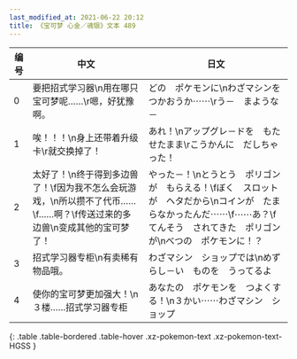 ```yaml
---
last_modified_at: 2021-06-22 20:12
title: 《宝可梦 心金／魂银》文本 489
---
```

| 编号 | 中文 | 日文 |
| ---- | ---- | ---- |
| 0 | 要把招式学习器\n用在哪只宝可梦呢……\r嗯，好犹豫啊。 | どの　ポケモンに\nわざマシンを　つかおうか⋯⋯\rう－　まような－ |
| 1 | 唉！！！\n身上还带着升级卡\r就交换掉了！ | あれ！\nアップグレ－ドを　もたせたまま\rこうかんに　だしちゃった！ |
| 2 | 太好了！\n终于得到多边兽了！\f因为我不怎么会玩游戏，\n所以攒不了代币……\f……啊？\f传送过来的多边兽\n变成其他的宝可梦了！ | やった－！\nとうとう　ポリゴンが　もらえる！\fぼく　スロットが　ヘタだから\nコインが　たまらなかったんだ⋯⋯\f⋯⋯あ？\fてんそう　されてきた　ポリゴンが\nべつの　ポケモンに！？ |
| 3 | 招式学习器专柜\n有卖稀有物品哦。 | わざマシン　ショップでは\nめずらし－い　ものを　うってるよ |
| 4 | 使你的宝可梦更加强大！\n３楼……招式学习器专柜 | あなたの　ポケモンを　つよくする！\n３かい⋯⋯わざマシン　ショップ |
{: .table .table-bordered .table-hover .xz-pokemon-text .xz-pokemon-text-HGSS }
